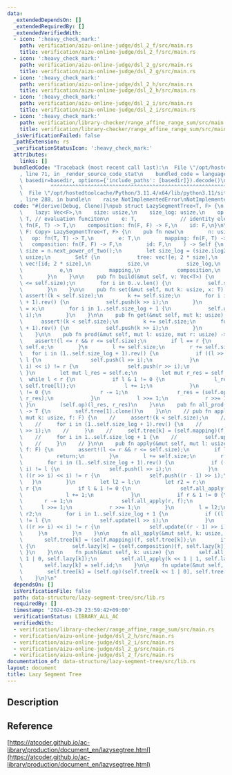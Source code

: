 ```yaml
---
data:
  _extendedDependsOn: []
  _extendedRequiredBy: []
  _extendedVerifiedWith:
  - icon: ':heavy_check_mark:'
    path: verification/aizu-online-judge/dsl_2_f/src/main.rs
    title: verification/aizu-online-judge/dsl_2_f/src/main.rs
  - icon: ':heavy_check_mark:'
    path: verification/aizu-online-judge/dsl_2_g/src/main.rs
    title: verification/aizu-online-judge/dsl_2_g/src/main.rs
  - icon: ':heavy_check_mark:'
    path: verification/aizu-online-judge/dsl_2_h/src/main.rs
    title: verification/aizu-online-judge/dsl_2_h/src/main.rs
  - icon: ':heavy_check_mark:'
    path: verification/aizu-online-judge/dsl_2_i/src/main.rs
    title: verification/aizu-online-judge/dsl_2_i/src/main.rs
  - icon: ':heavy_check_mark:'
    path: verification/library-checker/range_affine_range_sum/src/main.rs
    title: verification/library-checker/range_affine_range_sum/src/main.rs
  _isVerificationFailed: false
  _pathExtension: rs
  _verificationStatusIcon: ':heavy_check_mark:'
  attributes:
    links: []
  bundledCode: "Traceback (most recent call last):\n  File \"/opt/hostedtoolcache/Python/3.11.4/x64/lib/python3.11/site-packages/onlinejudge_verify/documentation/build.py\"\
    , line 71, in _render_source_code_stat\n    bundled_code = language.bundle(stat.path,\
    \ basedir=basedir, options={'include_paths': [basedir]}).decode()\n          \
    \         ^^^^^^^^^^^^^^^^^^^^^^^^^^^^^^^^^^^^^^^^^^^^^^^^^^^^^^^^^^^^^^^^^^^^^^^^^^^^^^^^^\n\
    \  File \"/opt/hostedtoolcache/Python/3.11.4/x64/lib/python3.11/site-packages/onlinejudge_verify/languages/rust.py\"\
    , line 288, in bundle\n    raise NotImplementedError\nNotImplementedError\n"
  code: "#[derive(Debug, Clone)]\npub struct LazySegmentTree<T, F> {\n    tree: Vec<T>,\n\
    \    lazy: Vec<F>,\n    size: usize,\n    size_log: usize,\n    op: fn(T, T) ->\
    \ T, // evaluation funciton\n    e: T,              // identity element\n    mapping:\
    \ fn(F, T) -> T,\n    composition: fn(F, F) -> F,\n    id: F,\n}\n\nimpl<T: Copy,\
    \ F: Copy> LazySegmentTree<T, F> {\n    pub fn new(\n        n: usize,\n     \
    \   op: fn(T, T) -> T,\n        e: T,\n        mapping: fn(F, T) -> T,\n     \
    \   composition: fn(F, F) -> F,\n        id: F,\n    ) -> Self {\n        let\
    \ size = n.next_power_of_two();\n        let size_log = (size.ilog2() + 1) as\
    \ usize;\n        Self {\n            tree: vec![e; 2 * size],\n            lazy:\
    \ vec![id; 2 * size],\n            size,\n            size_log,\n            op,\n\
    \            e,\n            mapping,\n            composition,\n            id,\n\
    \        }\n    }\n\n    pub fn build(&mut self, v: Vec<T>) {\n        assert!(v.len()\
    \ <= self.size);\n        for i in 0..v.len() {\n            self.set(i, v[i]);\n\
    \        }\n    }\n\n    pub fn set(&mut self, mut k: usize, x: T) {\n       \
    \ assert!(k < self.size);\n        k += self.size;\n        for i in (1..self.size_log\
    \ + 1).rev() {\n            self.push(k >> i);\n        }\n        self.tree[k]\
    \ = x;\n        for i in 1..self.size_log + 1 {\n            self.update(k >>\
    \ i);\n        }\n    }\n\n    pub fn get(&mut self, mut k: usize) -> T {\n  \
    \      assert!(k < self.size);\n        k += self.size;\n        for i in (1..self.size_log\
    \ + 1).rev() {\n            self.push(k >> i);\n        }\n        self.tree[k].clone()\n\
    \    }\n\n    pub fn prod(&mut self, mut l: usize, mut r: usize) -> T {\n    \
    \    assert!(l <= r && r <= self.size);\n        if l == r {\n            return\
    \ self.e;\n        }\n        l += self.size;\n        r += self.size;\n     \
    \   for i in (1..self.size_log + 1).rev() {\n            if ((l >> i) << i) !=\
    \ l {\n                self.push(l >> i);\n            }\n            if ((r >>\
    \ i) << i) != r {\n                self.push(r >> i);\n            }\n       \
    \ }\n        let mut l_res = self.e;\n        let mut r_res = self.e;\n      \
    \  while l < r {\n            if l & 1 != 0 {\n                l_res = (self.op)(l_res,\
    \ self.tree[l]);\n                l += 1;\n            }\n            if r & 1\
    \ != 0 {\n                r -= 1;\n                r_res = (self.op)(self.tree[r],\
    \ r_res);\n            }\n            l >>= 1;\n            r >>= 1;\n       \
    \ }\n        (self.op)(l_res, r_res)\n    }\n\n    pub fn all_prod(&mut self)\
    \ -> T {\n        self.tree[1].clone()\n    }\n\n    // pub fn apply(&mut self,\
    \ mut k: usize, f: F) {\n    //     assert!(k < self.size);\n    //     k += self.size;\n\
    \    //     for i in (1..self.size_log + 1).rev() {\n    //         self.push(k\
    \ >> i);\n    //     }\n    //     self.tree[k] = (self.mapping)(f, self.tree[k]);\n\
    \    //     for i in 1..self.size_log + 1 {\n    //         self.update(k >> i);\n\
    \    //     }\n    // }\n\n    pub fn apply(&mut self, mut l: usize, mut r: usize,\
    \ f: F) {\n        assert!(l <= r && r <= self.size);\n        if l == r {\n \
    \           return;\n        }\n        l += self.size;\n        r += self.size;\n\
    \        for i in (1..self.size_log + 1).rev() {\n            if ((l >> i) <<\
    \ i) != l {\n                self.push(l >> i);\n            }\n            if\
    \ ((r >> i) << i) != r {\n                self.push((r - 1) >> i);\n         \
    \   }\n        }\n        let l2 = l;\n        let r2 = r;\n        while l <\
    \ r {\n            if l & 1 != 0 {\n                self.all_apply(l, f);\n  \
    \              l += 1;\n            }\n            if r & 1 != 0 {\n         \
    \       r -= 1;\n                self.all_apply(r, f);\n            }\n      \
    \      l >>= 1;\n            r >>= 1;\n        }\n        l = l2;\n        r =\
    \ r2;\n        for i in 1..self.size_log + 1 {\n            if ((l >> i) << i)\
    \ != l {\n                self.update(l >> i);\n            }\n            if\
    \ ((r >> i) << i) != r {\n                self.update((r - 1) >> i);\n       \
    \     }\n        }\n    }\n\n    fn all_apply(&mut self, k: usize, f: F) {\n \
    \       self.tree[k] = (self.mapping)(f, self.tree[k]);\n        if k < self.size\
    \ {\n            self.lazy[k] = (self.composition)(f, self.lazy[k]);\n       \
    \ }\n    }\n\n    fn push(&mut self, k: usize) {\n        self.all_apply(k <<\
    \ 1 | 0, self.lazy[k]);\n        self.all_apply(k << 1 | 1, self.lazy[k]);\n \
    \       self.lazy[k] = self.id;\n    }\n\n    fn update(&mut self, k: usize) {\n\
    \        self.tree[k] = (self.op)(self.tree[k << 1 | 0], self.tree[k << 1 | 1]);\n\
    \    }\n}\n"
  dependsOn: []
  isVerificationFile: false
  path: data-structure/lazy-segment-tree/src/lib.rs
  requiredBy: []
  timestamp: '2024-03-29 23:59:42+09:00'
  verificationStatus: LIBRARY_ALL_AC
  verifiedWith:
  - verification/library-checker/range_affine_range_sum/src/main.rs
  - verification/aizu-online-judge/dsl_2_h/src/main.rs
  - verification/aizu-online-judge/dsl_2_i/src/main.rs
  - verification/aizu-online-judge/dsl_2_g/src/main.rs
  - verification/aizu-online-judge/dsl_2_f/src/main.rs
documentation_of: data-structure/lazy-segment-tree/src/lib.rs
layout: document
title: Lazy Segment Tree
---
```


## Description

## Reference

[https://atcoder.github.io/ac-library/production/document_en/lazysegtree.html](https://atcoder.github.io/ac-library/production/document_en/lazysegtree.html)
